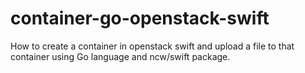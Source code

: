 # container-go-openstack-swift
How to create a container in openstack swift and upload a file to that container using Go language and ncw/swift package. 
